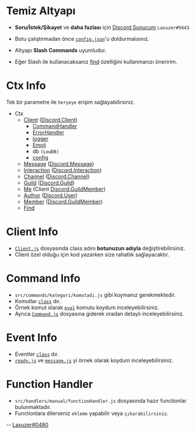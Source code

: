 # Temiz Altyapı

- **Soru/İstek/Şikayet** ve __daha fazlası__ için [Discord Sunucum](https://discord.gg/VUNbq4SwxY) `Laxuzer#5643`

- Botu çalıştırmadan önce [`config.json`](src/config.json)'u doldurmalısınız.

- Altyapı **Slash Commands** uyumludur.

- Eğer Slash ile kullanacaksanız [find](src/base/Ctx.js#L75L153) özelliğini kullanmanızı öneririm.

# Ctx Info
Tek bir parametre ile `herşeye` erişim sağlayabilirsiniz.
- Ctx
    - [Client](src/base/Client.js#L3) ([Discord.Client](https://discord.js.org/#/docs/main/stable/class/Client))
        - [CommandHandler](src/base/CommandHandler.js#L4)
        - [ErrorHandler](src/base/ErrorHandler.js#L3)
        - [logger](src/base/Logger.js#L22)
        - [Emoji](src/base/Emoji.js#L3)
        - db `(LowDB)`
        - [config](src/config.json)
    - [Message](src/base/Ctx.js#L50) ([Discord.Message](https://discord.js.org/#/docs/main/stable/class/Message))
    - [Interaction](src/base/SlashCtx.js#L15) ([Discord.Interaction](https://discord.js.org/#/docs/main/stable/class/Interaction))
    - [Channel](src/base/Ctx.js#L53) ([Discord.Channel](https://discord.js.org/#/docs/main/stable/class/Channel))
    - [Guild](src/base/Ctx.js#L56) ([Discord.Guild](https://discord.js.org/#/docs/main/stable/class/Guild))
    - [Me](src/base/Ctx.js#L59) (Client [Discord.GuildMember](https://discord.js.org/#/docs/main/stable/class/GuildMember))
    - [Author](src/base/Ctx.js#L62) ([Discord.User](https://discord.js.org/#/docs/main/stable/class/User))
    - [Member](src/base/Ctx.js#L65) ([Discord.GuildMember](https://discord.js.org/#/docs/main/stable/class/GuildMember))
    - [Find](src/base/Ctx.js#L80)

# Client Info
- [`Client.js`](src/base/Client.js) dosyasında class adını **botunuzun adıyla** değiştirebilirsiniz.
- Client özel olduğu için kod yazarken size rahatlık sağlayacaktır.

# Command Info
- `src/commands/kategori/komutadı.js` gibi koymanız gerekmektedir. 
- Komutlar [`class`](https://www.w3schools.com/js/js_classes.asp) dır. 
- Örnek komut olarak [`eval`](src/commands/dev/eval.js) komutu koydum inceleyebilirsiniz. 
- Ayrıca [`Command.js`](src/base/Command.js) dosyasına giderek oradan detaylı inceleyebilirsiniz.

# Event Info
- Eventler [`class`](https://www.w3schools.com/js/js_classes.asp) dır. 
- [`ready.js`](src/events/ready.js) ve [`message.js`](src/events/message.js) yi örnek olarak koydum inceleyebilirsiniz.

# Function Handler
- `src/handlers/manual/functionHandler.js` dosyasında hazır functionlar bulunmaktadır.
- Functionlara dilerseniz `ekleme` yapabilir veya `çıkarabilirsiniz`.

-- [Laxuzer#0480](https://discord.com/users/576749207084466197)
